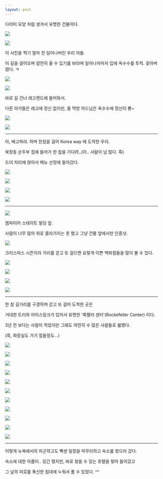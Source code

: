 ```yaml
---
layout: post
---
```


다리미 모양 처럼 생겨서 유명한 건물이다.

![](http://4.bp.blogspot.com/-V74FZzO8ohU/VK9UKzPym8I/AAAAAAAAGOo/8HkRjiCRic0/s1600/DSC02167.JPG)



![](http://3.bp.blogspot.com/-UtPH4Cr7a08/VK9XcQFKWXI/AAAAAAAAGV4/MBhBDhNOQhA/s1600/DSC02166-SMILE.jpg)

이 사진을 찍기 얼마 전 일어나버린 우리 아들. 

이 길을 걸어오며 얌전히 올 수 있기를 바라며
일어나자마자 입에 옥수수를 투척. 꽂아버렸다. ㅋ

![](http://1.bp.blogspot.com/--pYF_ZzwBI8/VK9URPJUsHI/AAAAAAAAGPE/efRrDfLn97s/s1600/DSC02170.JPG)


![](http://4.bp.blogspot.com/-O1H35CriZyk/VK9UVxIqluI/AAAAAAAAGPU/URyi0lK1uOQ/s1600/DSC02172.JPG)

바로 길 건너 레고랜드에 들어와서. 

다른 아가들은 레고에 정신 없지만, 울 먹방 아드님은 옥수수에 정신이 뿅~

![](http://4.bp.blogspot.com/-dnFPfrJJrVI/VK9UYd7WYuI/AAAAAAAAGPc/RNPpjoGOcX8/s1600/DSC02173.JPG)


![](http://4.bp.blogspot.com/-J2-5P_g7qj0/VK9UaphuRmI/AAAAAAAAGPk/FnXBTQKfXnY/s1600/DSC02174.JPG)


---

아, 배고파라. 하며 한참을 걸어 Korea way 에 도착한 우리.

북창동 순두부 집에 들어가 한 참을 기다려..(아.. 사람이 넘 많다. 흑)

드뎌 자리에 앉아서 메뉴 선정에 들어갔다.


![](http://1.bp.blogspot.com/-W5MzjEd0FO8/VK9Uc_qeahI/AAAAAAAAGPs/e804u-SA29E/s1600/DSC02175.JPG)



![](http://3.bp.blogspot.com/-ErefL3_sxTE/VK9UmWxYZ2I/AAAAAAAAGQQ/69tfpoqkkWM/s1600/DSC02179.JPG)


![](http://4.bp.blogspot.com/-X1mpNJmO1NY/VK9UomYVGsI/AAAAAAAAGQY/an_ZAbJ0wyQ/s1600/DSC02180.JPG)



![](http://2.bp.blogspot.com/-AHUXESn8bcQ/VK9XlIV5fmI/AAAAAAAAGWA/GSfkyuCPfSk/s1600/DSC02177-SMILE.jpg)


---


![](http://2.bp.blogspot.com/-am_FSCDcouM/VK9UvuA7l7I/AAAAAAAAGQ0/cnUFc9bfrmw/s1600/DSC02183.JPG)

엠파이어 스테이트 빌딩 앞. 

사람이 너무 많아 위로 올라가지는 못 했고 그냥 건물 앞에서만 인증샷.

![](http://4.bp.blogspot.com/-npwXzL11G68/VK9U0vhxCRI/AAAAAAAAGRE/H-6dscl_WW4/s1600/DSC02185.JPG)

크리스마스 시즌이라 거리를 걷고 또 걸으면 요렇게 이쁜 백화점들을 많이 볼 수 있다.

![](http://3.bp.blogspot.com/-Y8g7K_IfMvU/VK9U2592ZfI/AAAAAAAAGRM/nQ5TtuMG43I/s1600/DSC02186.JPG)


![](http://1.bp.blogspot.com/-jPvQPsInYnE/VK9U5J_VmqI/AAAAAAAAGRU/uJbzEnbAyPM/s1600/DSC02187.JPG)


![](http://1.bp.blogspot.com/-VRziGYyGmAI/VK9U94hnRLI/AAAAAAAAGRo/KSFKJLjQkHQ/s1600/DSC02189.JPG)


![](http://4.bp.blogspot.com/-M_HBzqmZEk0/VK9VBckjKbI/AAAAAAAAGRw/4GGwxhXuHd4/s1600/DSC02190.JPG)


---

한 참 길거리를 구경하며 걷고 또 걸어 도착한 곳은

거대한 트리와 아이스링크가 있어서 유명한
'록펠러 센터'(Rockefeller Center) 이다. 

3년 전 보다는 사람이 적었지만 그래도 여전히 수 많은 사람들로 붐볐다. 

(흑, 화장실도 가기 힘들정도...)

![](http://1.bp.blogspot.com/-3QdfzFEqcDU/VK9VHLbkSYI/AAAAAAAAGSA/xw28dA2QTa8/s1600/DSC02192.JPG)



![](http://2.bp.blogspot.com/-DEdy_RNaUbY/VK9VJuP_jiI/AAAAAAAAGSI/v_MtLujWPU4/s1600/DSC02193.JPG)


![](http://1.bp.blogspot.com/-kk2p-sp8p1k/VK9VMYkVDDI/AAAAAAAAGSQ/DuRpTJD6UMc/s1600/DSC02194.JPG)


![](http://3.bp.blogspot.com/-zJfd3fsQ-AE/VK9VPxn2_kI/AAAAAAAAGSg/jzNTTH4Y-rM/s1600/DSC02195.JPG)


![](http://4.bp.blogspot.com/-1jrm_wGzy6E/VK9VTgCcVHI/AAAAAAAAGSw/KD7rnz2bGUs/s1600/DSC02197.JPG)


![](http://4.bp.blogspot.com/-U56CWszRctQ/VK9VW57APfI/AAAAAAAAGS4/r8-4GzSJafU/s1600/DSC02198.JPG)


![](http://4.bp.blogspot.com/-8DEYkkgrHVU/VK9Xt4oggnI/AAAAAAAAGWI/j-sAH94rSTw/s1600/DSC02195-SMILE.jpg)


![](http://1.bp.blogspot.com/-tOe6hR6RHDI/VK9VeykYukI/AAAAAAAAGTc/_NRU7VBwc1o/s1600/DSC02201.JPG)


![](http://2.bp.blogspot.com/-33TzcS-cAPc/VK9VgEKqJSI/AAAAAAAAGTk/ENxWSzBvYt0/s1600/DSC02202.JPG)


![](http://1.bp.blogspot.com/-dDWQ97XwDeA/VK9VhryGcfI/AAAAAAAAGTs/SMvqJKrvq5Y/s1600/DSC02203.JPG)


![](http://1.bp.blogspot.com/-Hb9kb3d4nXg/VK9Vk1zDUMI/AAAAAAAAGT8/-K-839Ds0F8/s1600/DSC02205.JPG)



---

이렇게 뉴욕에서의 피곤하고도 빡센 일정을 마무리하고 숙소를 찾으러 갔다.

숙소에 대한 아픔이.. 있긴 했지만, 바로 찾을 수 있는 호텔을 찾아 들어갔고

그 날의 피로를 푹신한 침대에 누워서 풀 수 있었다. ^^